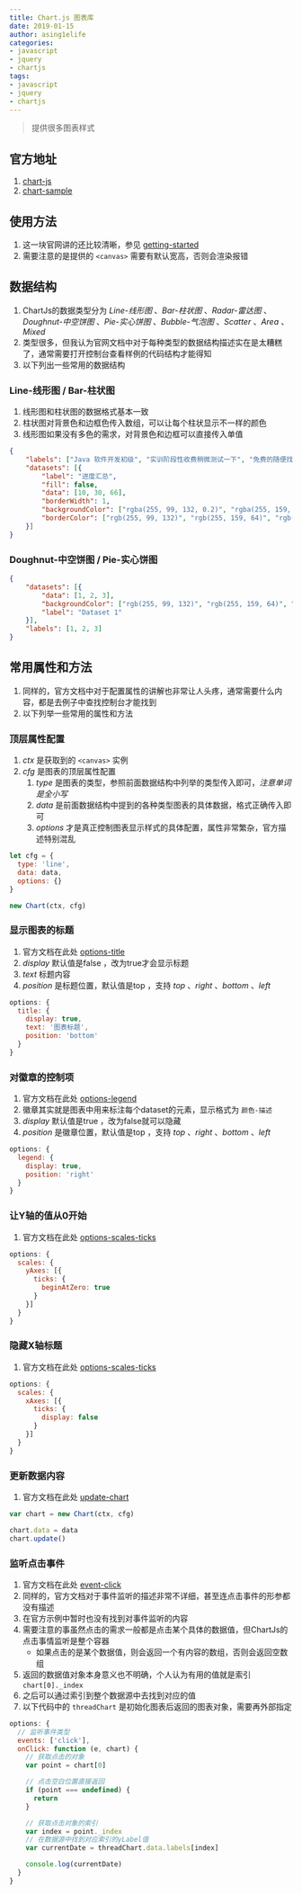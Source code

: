 ```yaml
---
title: Chart.js 图表库
date: 2019-01-15
author: asing1elife
categories:
- javascript
- jquery
- chartjs
tags:
- javascript
- jquery
- chartjs
---
```

> 提供很多图表样式  

## 官方地址
1. [chart-js](https://www.chartjs.org)
2. [chart-sample](https://www.chartjs.org/samples/latest/)

## 使用方法
1. 这一块官网讲的还比较清晰，参见 [getting-started](https://www.chartjs.org/docs/latest/getting-started/)
2. 需要注意的是提供的 `<canvas>` 需要有默认宽高，否则会渲染报错

## 数据结构
1. ChartJs的数据类型分为 *Line-线形图* 、*Bar-柱状图* 、*Radar-雷达图* 、*Doughnut-中空饼图* 、*Pie-实心饼图* 、*Bubble-气泡图* 、*Scatter* 、*Area* 、*Mixed*
2. 类型很多，但我认为官网文档中对于每种类型的数据结构描述实在是太糟糕了，通常需要打开控制台查看样例的代码结构才能得知
3. 以下列出一些常用的数据结构

### Line-线形图 / Bar-柱状图
1. 线形图和柱状图的数据格式基本一致
2. 柱状图对背景色和边框色传入数组，可以让每个柱状显示不一样的颜色
3. 线形图如果没有多色的需求，对背景色和边框可以直接传入单值

```json
{
	"labels": ["Java 软件开发初级", "实训阶段性收费稍微测试一下", "免费的随便找一个"],
	"datasets": [{
		"label": "进度汇总",
		"fill": false,
		"data": [10, 30, 66],
		"borderWidth": 1,
		"backgroundColor": ["rgba(255, 99, 132, 0.2)", "rgba(255, 159, 64, 0.2)", "rgba(255, 205, 86, 0.2)"],
		"borderColor": ["rgb(255, 99, 132)", "rgb(255, 159, 64)", "rgb(255, 205, 86)"]
	}]
}
```

### Doughnut-中空饼图 / Pie-实心饼图
```json
{
	"datasets": [{
		"data": [1, 2, 3],
		"backgroundColor": ["rgb(255, 99, 132)", "rgb(255, 159, 64)", "rgb(255, 205, 86)"],
		"label": "Dataset 1"
	}],
	"labels": [1, 2, 3]
}
```

## 常用属性和方法
1. 同样的，官方文档中对于配置属性的讲解也非常让人头疼，通常需要什么内容，都是去例子中查找控制台才能找到
2. 以下列举一些常用的属性和方法

### 顶层属性配置
1. *ctx* 是获取到的 `<canvas>` 实例
2. *cfg* 是图表的顶层属性配置
	1. *type* 是图表的类型，参照前面数据结构中列举的类型传入即可，*注意单词是全小写*
	2. *data* 是前面数据结构中提到的各种类型图表的具体数据，格式正确传入即可
	3. *options* 才是真正控制图表显示样式的具体配置，属性非常繁杂，官方描述特别混乱

```js
let cfg = {
  type: 'line',
  data: data,
  options: {}
}

new Chart(ctx, cfg)
```

### 显示图表的标题
1. 官方文档在此处 [options-title](https://www.chartjs.org/docs/latest/configuration/title.html)
2. *display* 默认值是false ，改为true才会显示标题
3. *text* 标题内容
4. *position* 是标题位置，默认值是top ，支持 *top* 、*right* 、*bottom* 、*left*

```js
options: {
  title: {
    display: true,
    text: '图表标题',
    position: 'bottom'
  }
}
```

### 对徽章的控制项
1. 官方文档在此处 [options-legend](https://www.chartjs.org/docs/latest/configuration/legend.html)
2. 徽章其实就是图表中用来标注每个dataset的元素，显示格式为 `颜色-描述` 
3. *display* 默认值是true ，改为false就可以隐藏
4. *position* 是徽章位置，默认值是top ，支持 *top* 、*right* 、*bottom* 、*left*

```js
options: {
  legend: {
    display: true,
    position: 'right'
  }
}
```

### 让Y轴的值从0开始
1. 官方文档在此处 [options-scales-ticks](https://www.chartjs.org/docs/latest/axes/cartesian/linear.html)

```js
options: {
  scales: {
    yAxes: [{
      ticks: {
        beginAtZero: true
      }
    }]
  }
}
```

### 隐藏X轴标题
1. 官方文档在此处 [options-scales-ticks](https://www.chartjs.org/docs/latest/axes/styling.html)

```js
options: {
  scales: {
    xAxes: [{
      ticks: {
        display: false
      }
    }]
  }
}
```

### 更新数据内容
1. 官方文档在此处 [update-chart](https://www.chartjs.org/docs/latest/developers/updates.html)

```js
var chart = new Chart(ctx, cfg)

chart.data = data
chart.update()
```

### 监听点击事件
1. 官方文档在此处 [event-click](https://www.chartjs.org/docs/latest/general/interactions/events.html)
2. 同样的，官方文档对于事件监听的描述非常不详细，甚至连点击事件的形参都没有描述
3. 在官方示例中暂时也没有找到对事件监听的内容
4. 需要注意的事虽然点击的需求一般都是点击某个具体的数据值，但ChartJs的点击事情监听是整个容器
	* 如果点击的是某个数据值，则会返回一个有内容的数组，否则会返回空数组
5. 返回的数据值对象本身意义也不明确，个人认为有用的值就是索引 `chart[0]._index`
6. 之后可以通过索引到整个数据源中去找到对应的值
7. 以下代码中的 `threadChart` 是初始化图表后返回的图表对象，需要再外部指定

```js
options: {
  // 监听事件类型
  events: ['click'],
  onClick: function (e, chart) {
    // 获取点击的对象
    var point = chart[0]

    // 点击空白位置直接返回
    if (point === undefined) {
      return
    }

    // 获取点击对象的索引
    var index = point._index
    // 在数据源中找到对应索引的yLabel值
    var currentDate = threadChart.data.labels[index]

    console.log(currentDate)
  }
}
```